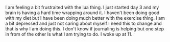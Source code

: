 I am feeling a bit frustraited with the lua thing. I just started day 3 and my brain is having a hard time wrapping around it. I haven't been doing good with my diet but I have been doing much better with the exercise thing. I am a bit depressed and just not caring about myself I need this to change and that is why I am doing this. I don't know if journaling is helping but one step in from of the other Is what I am trying to do. I woke up at 11.